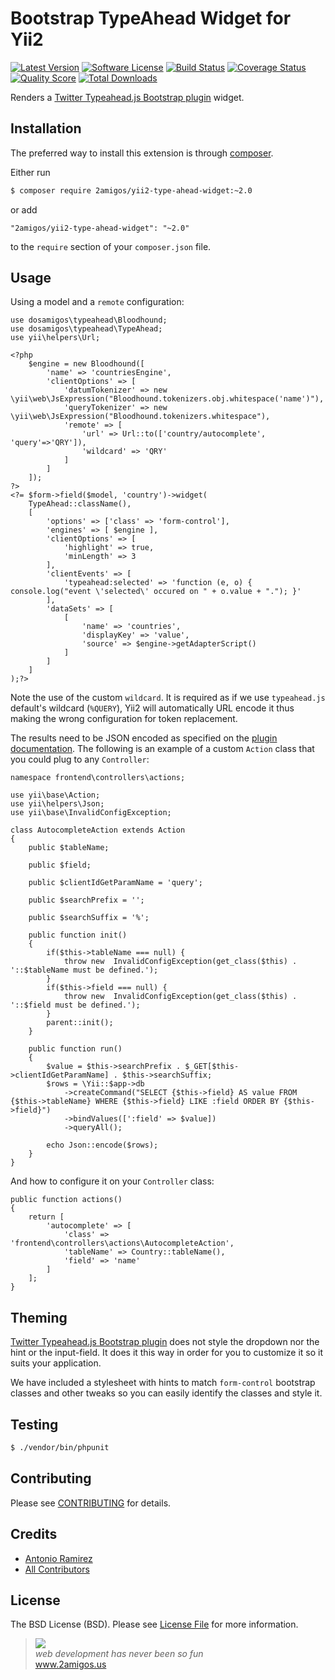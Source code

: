 # Bootstrap TypeAhead Widget for Yii2

[![Latest Version](https://img.shields.io/github/tag/2amigos/yii2-type-ahead-widget.svg?style=flat-square&label=release)](https://github.com/2amigos/yii2-type-ahead-widget/tags)
[![Software License](https://img.shields.io/badge/license-MIT-brightgreen.svg?style=flat-square)](LICENSE.md)
[![Build Status](https://img.shields.io/travis/2amigos/yii2-type-ahead-widget/master.svg?style=flat-square)](https://travis-ci.org/2amigos/yii2-type-ahead-widget)
[![Coverage Status](https://img.shields.io/scrutinizer/coverage/g/2amigos/yii2-type-ahead-widget.svg?style=flat-square)](https://scrutinizer-ci.com/g/2amigos/yii2-type-ahead-widget/code-structure)
[![Quality Score](https://img.shields.io/scrutinizer/g/2amigos/yii2-type-ahead-widget.svg?style=flat-square)](https://scrutinizer-ci.com/g/2amigos/yii2-type-ahead-widget)
[![Total Downloads](https://img.shields.io/packagist/dt/2amigos/yii2-type-ahead-widget.svg?style=flat-square)](https://packagist.org/packages/2amigos/yii2-type-ahead-widget)

Renders a [Twitter Typeahead.js Bootstrap plugin](https://github.com/twitter/typeahead.js) widget.

## Installation

The preferred way to install this extension is through [composer](http://getcomposer.org/download/).

Either run

```bash
$ composer require 2amigos/yii2-type-ahead-widget:~2.0
```

or add

```
"2amigos/yii2-type-ahead-widget": "~2.0"
```

to the `require` section of your `composer.json` file.

## Usage

Using a model and a `remote` configuration:

```
use dosamigos\typeahead\Bloodhound;
use dosamigos\typeahead\TypeAhead;
use yii\helpers\Url;

<?php
    $engine = new Bloodhound([
        'name' => 'countriesEngine',
        'clientOptions' => [
            'datumTokenizer' => new \yii\web\JsExpression("Bloodhound.tokenizers.obj.whitespace('name')"),
            'queryTokenizer' => new \yii\web\JsExpression("Bloodhound.tokenizers.whitespace"),
            'remote' => [
                'url' => Url::to(['country/autocomplete', 'query'=>'QRY']),
                'wildcard' => 'QRY'
            ]
        ]
    ]);
?>
<?= $form->field($model, 'country')->widget(
    TypeAhead::className(),
    [
        'options' => ['class' => 'form-control'],
        'engines' => [ $engine ],
        'clientOptions' => [
            'highlight' => true,
            'minLength' => 3
        ],
        'clientEvents' => [
            'typeahead:selected' => 'function (e, o) { console.log("event \'selected\' occured on " + o.value + "."); }'
        ],
        'dataSets' => [
            [
                'name' => 'countries',
                'displayKey' => 'value',
                'source' => $engine->getAdapterScript()
            ]
        ]
    ]
);?>
```
Note the use of the custom `wildcard`. It is required as if we use `typeahead.js` default's wildcard (`%QUERY`), Yii2 will automatically URL encode it thus making the wrong configuration for token replacement.

The results need to be JSON encoded as specified on the [plugin documentation](https://github.com/twitter/typeahead.js#datum). The following is an example of a custom `Action` class that you could plug to any `Controller`:

```
namespace frontend\controllers\actions;

use yii\base\Action;
use yii\helpers\Json;
use yii\base\InvalidConfigException;

class AutocompleteAction extends Action
{
	public $tableName;

	public $field;

	public $clientIdGetParamName = 'query';

	public $searchPrefix = '';

	public $searchSuffix = '%';

	public function init()
	{
		if($this->tableName === null) {
			throw new  InvalidConfigException(get_class($this) . '::$tableName must be defined.');
		}
		if($this->field === null) {
			throw new  InvalidConfigException(get_class($this) . '::$field must be defined.');
		}
		parent::init();
	}

	public function run()
	{
		$value = $this->searchPrefix . $_GET[$this->clientIdGetParamName] . $this->searchSuffix;
		$rows = \Yii::$app->db
			->createCommand("SELECT {$this->field} AS value FROM {$this->tableName} WHERE {$this->field} LIKE :field ORDER BY {$this->field}")
			->bindValues([':field' => $value])
			->queryAll();

		echo Json::encode($rows);
	}
}
```
And how to configure it on your `Controller` class:

```
public function actions()
{
	return [
		'autocomplete' => [
			'class' => 'frontend\controllers\actions\AutocompleteAction',
			'tableName' => Country::tableName(),
			'field' => 'name'
		]
	];
}
```

## Theming

[Twitter Typeahead.js Bootstrap plugin](https://github.com/twitter/typeahead.js) does not style the dropdown nor the hint or the input-field. It does it this way in order for you to customize it so it suits your application.

We have included a stylesheet with hints to match `form-control` bootstrap classes and other tweaks so you can easily identify the classes and style it.

## Testing

```bash
$ ./vendor/bin/phpunit
```

## Contributing

Please see [CONTRIBUTING](CONTRIBUTING.md) for details.

## Credits

- [Antonio Ramirez](https://github.com/tonydspaniard)
- [All Contributors](https://github.com/2amigos/yii2-selectize-widget/graphs/contributors)

## License

The BSD License (BSD). Please see [License File](LICENSE.md) for more information.

<blockquote>
    <a href="http://www.2amigos.us"><img src="http://www.gravatar.com/avatar/55363394d72945ff7ed312556ec041e0.png"></a><br>
    <i>web development has never been so fun</i><br>
    <a href="http://www.2amigos.us">www.2amigos.us</a>
</blockquote>
